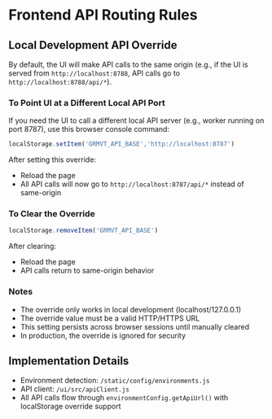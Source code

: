 # Frontend API Routing Rules

## Local Development API Override

By default, the UI will make API calls to the same origin (e.g., if the UI is served from `http://localhost:8788`, API calls go to `http://localhost:8788/api/*`).

### To Point UI at a Different Local API Port

If you need the UI to call a different local API server (e.g., worker running on port 8787), use this browser console command:

```javascript
localStorage.setItem('GRMVT_API_BASE','http://localhost:8787')
```

After setting this override:
- Reload the page
- All API calls will now go to `http://localhost:8787/api/*` instead of same-origin

### To Clear the Override

```javascript
localStorage.removeItem('GRMVT_API_BASE')
```

After clearing:
- Reload the page  
- API calls return to same-origin behavior

### Notes

- The override only works in local development (localhost/127.0.0.1)
- The override value must be a valid HTTP/HTTPS URL
- This setting persists across browser sessions until manually cleared
- In production, the override is ignored for security

## Implementation Details

- Environment detection: `/static/config/environments.js`
- API client: `/ui/src/apiClient.js`
- All API calls flow through `environmentConfig.getApiUrl()` with localStorage override support